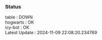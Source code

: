 ### Status


table : DOWN  
hogwarts : OK  
icy-bot : OK  
Latest Update : 2024-11-09 22:08:20.234769
